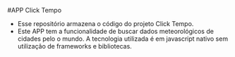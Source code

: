

#APP Click Tempo

- Esse repositório armazena o código do projeto Click Tempo.
- Este APP tem a funcionalidade de buscar dados meteorológicos de cidades pelo o mundo. A tecnologia utilizada é em javascript nativo sem utilização de frameworks e bibliotecas.
